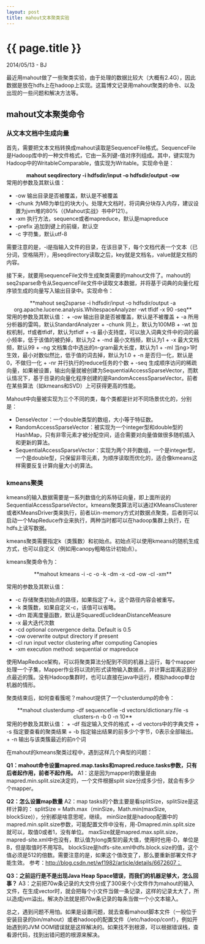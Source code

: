 ```yaml
---
layout: post
title: mahout文本聚类实验
---
```


{{ page.title }}
================

<p class="meta">2014/05/13 - BJ</p>

最近用mahout做了一些聚类实验，由于处理的数据比较大（大概有2.4G），因此数据是放在hdfs上在hadoop上实现。这篇博文记录用mahout聚类的命令、以及出现的一些问题和解决方法等。

## mahout文本聚类命令

### 从文本文档中生成向量

首先，需要把文本文档转换成mahout读取是SequenceFile格式。SequenceFile是Hadoop库中的一种文件格式，它由一系列键-值对序列组成。其中，键实现为Hadoop中的WritableComparable，值实现为Writable。实现命令是：
**<center>mahout seqdirectory -i hdfsdir/input -o hdfsdir/output -ow</center>**
常用的参数及其默认值：
+ -ow 输出目录是否被覆盖，默认是不被覆盖
+ -chunk 为MB为单位的块大小。处理大文档时，将词典分块存入内存，建议设置为jvm堆的80%（《Mahout实战》书中P121）。
+ -xm 执行方法，sequence或者mapreduce，默认是mapreduce
+ -prefix 追加到键上的前缀，默认空
+ -c 字符集，默认utf-8

需要注意的是，-i是指输入文件的目录，在该目录下，每个文档代表一个文本（已分词，空格隔开），用seqdirectory读取之后，key就是文档名，value就是文档的内容。

接下来，就要用sequenceFile文件生成聚类需要的mahout文件了。mahout的seq2sparse命令从SequenceFile文件中读取文本数据，并将基于词典的向量化程序锁生成的向量写入输出目录中。实现命令：
<center>**mahout seq2sparse -i hdfsdir/input -o hdfsdir/output -a org.apache.lucene.analysis.WhitespaceAnalyzer -wt tfidf  -x 90 -seq**</center>
常用的参数及其默认值：
+ -ow 输出目录是否被覆盖，默认是不被覆盖
+ -a 所用分析器的雷鸣，默认StandardAnalyzer
+ -chunk 同上，默认为100MB
+ -wt 加权机制，tf或者tfidf，默认为tfidf
+ -s 最小支持度，可以放入词典文件中的词的最小频率，低于该值的被扔掉，默认为2
+ -md 最小文档频，默认为1
+ -x 最大文档频，默认99
+ -ng 文档集合中选出的n-gram最大长度，默认为1
+ -ml 当ng>1时生效，最小对数似然比，低于值的词去掉，默认为1.0
+ -n 是否归一化，默认是0，不做归一化
+ -nr 并行执行的reduce任务的个数
+ -seq 生成顺序访问的稀疏向量，如果被设置，输出向量就被创建为SequentialAccessSparseVector，而默认情况下，基于目录的向量化程序创建的是RandomAccessSparseVector。前者在某些算法（如kmeans和SVD）上可获得更高的性能。

Mahout中向量被实现为三个不同的类，每个类都是针对不同场景优化的，分别是：
+ DenseVector：一个double类型的数组，大小等于特征数。
+ RandomAccessSparseVector：被实现为一个integer型和double型的HashMap，只有非零元素才被分配空间，适合需要对向量值做很多随机插入和更新的算法。
+ SequentialAccessSparseVector：实现为两个并列数组，一个是integer型，一个是double型，只保留非零元素，为顺序读取而优化的，适合像kmeans这样需要反复计算向量大小的算法。

### kmeans聚类

kmeans的输入数据需要是一系列数值化的系特征向量，即上面所说的SequentialAccessSparseVector。kmeans聚类算法可以通过KMeansClusterer或者KMeansDriver类来执行，前者以in-memory方式对数据点聚类，后者则可以启动一个MapReduce作业来执行，两种当时都可以在hadoop集群上执行，在hdfs上读写数据。

kmeans聚类需要指定k（类簇数）和初始点。初始点可以使用kmeans的随机生成方式，也可以自定义（例如用canopy粗略估计初始点）。

kmeans聚类命令为：
<center>**mahout kmeans -i -c -o -k -dm -x -cd -ow -cl -xm**</center>

常用的参数及其默认值：
+ -c 存储聚类初始点的路径，如果指定了-k，这个路径内容会被重写。
+ -k 类簇数，如果自定义-c，该值可以省略。
+ -dm 距离度量函数，默认是SquaredEuclideanDistanceMeasure
+ -x 最大迭代次数
+ -cd optional convergence delta. Default is 0.5
+ -ow overwrite output directory if present
+ -cl run input vector clustering after computing Canopies
+ -xm execution method: sequential or mapreduce

使用MapReduce架构，可以将聚类算法分配到不同的机器上运行，每个mapper处理一个子集，Mapper作业将以流的形式读物输入数据点，并计算出距离这部分点最近的簇。没有Hadoop集群时，也可以直接在java中运行，模拟hadoop单台机器的情形。

聚类结束后，如何查看簇呢？mahout提供了一个clusterdump的命令：
<center>**mahout clusterdump -df sequencefile -d vectors/dictionary.file -s clusters-n -b 0 -n 10**</center>
常用的参数及其默认值：
+ -df 指定输入文件的格式
+ -d vectors中的字典文件
+ -s 指定要查看的聚类结果
+ -b 指定输出结果的前多少个字节，0表示全部输出。
+ -n 输出与该类簇最近的前n个词

在mahout的kmeans聚类过程中，遇到这样几个典型的问题：

**Q1：mahout命令设置mapred.map.tasks和mapred.reduce.tasks参数，只有后者起作用，前者不起作用。**
A1：这是因为mapper的数量是由mapred.min.split.size决定的，一个文件根据split size分成多少份，就会有多少个mapper。

**Q2：怎么设置map数量**
A2：map tasks的个数主要是看splitSize，splitSize是这样计算的：
      splitSize = Math.max（minSize，Math.min(maxSize, blockSize)），分别都是啥意思呢，继续。
      minSize就是hadoop配置中的mapred.min.split.size参数，可能配置文件中没有，用-Dmapred.min.split.size就可以，取值0或者1，没有单位。
      maxSize就是mapred.max.split.size，mapred-site.xml中也没有，默认值为long类型的最大值，使用时也用-D，单位是B，但是取值时不用写B。
      blockSize是hdfs-site.xml中dfs.block.size的值，这个值必须是512的倍数。需要注意的是，如果这个值改变了，那么要重新部署文件才能生效。
      参考：http://blog.csdn.net/wf1982/article/details/6672607；

**Q3：之前运行是不是出现Java Heap Space错误，而我们的机器足够大，怎么回事？**
A3：之前把70w条记录的大文件分成了300来个小文件作为mahout的输入文件，在生成vector时，就会把每个小文件当做一条记录，这样的记录太大了，所以造成jvm溢出。解决办法就是把70w条记录的每条当做一个小文本输入。

总之，遇到问题不用怕。如果是设置问题，就去查看mahout脚本文件（一般位于安装目录的bin/mahout）或者hadoop的配置文件（/etc/hadoop/conf），例如开始遇到的JVM OOM错误就是这样解决的。如果找不到根源，可以根据错误栈，查看源代码，找到出错问题的根源来解决。
